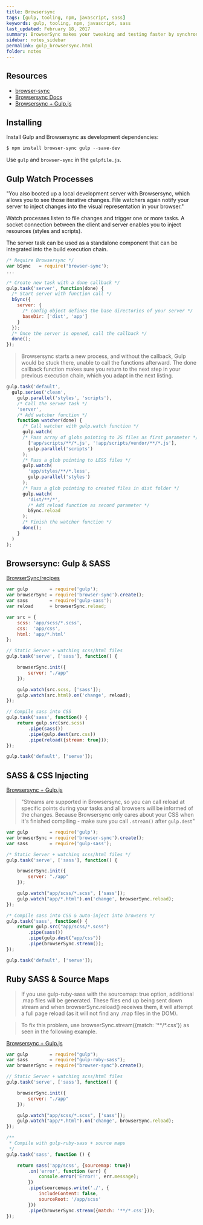 ```yaml
---
title: Browsersync 
tags: [gulp, tooling, npm, javascript, sass]
keywords: gulp, tooling, npm, javascript, sass 
last_updated: February 18, 2017
summary: BrowserSync makes your tweaking and testing faster by synchronising file changes and interactions across multiple devices.
sidebar: notes_sidebar
permalink: gulp_browsersync.html
folder: notes 
---
```


## Resources

- [browser-sync](https://www.npmjs.com/package/browser-sync)
- [Browsersync Docs](https://browsersync.io/docs)
- [Browsersync + Gulp.js](https://browsersync.io/docs/gulp)

## Installing

Install Gulp and Browsersync as development dependencies:

~~~javascript
$ npm install browser-sync gulp --save-dev
~~~

Use `gulp` and `browser-sync` in the `gulpfile.js`.

## Gulp Watch Processes

"You also booted up a local development server with Browsersync, which allows you to see those iterative changes. File watchers again notify your server to inject changes into the visual representation in your browser."

Watch processes listen to file changes and trigger one or more tasks. A socket connection between the client and server enables you to inject resources (styles and scripts).

The server task can be used as a standalone component that can be integrated into the build execution chain.

~~~javascript
/* Require Browsersync */
var bSync   = require('browser-sync');
...

/* Create new task with a done callback */
gulp.task('server', function(done) {
  /* Start server with function call */
  bSync({
    server: {
      /* config object defines the base directories of your server */
      baseDir: ['dist', 'app']
    }
  });
  /* Once the server is opened, call the callback */
  done();
});
~~~

> Browsersync starts a new process, and without the callback, Gulp would be stuck there, unable to call the functions afterward. The done callback function makes sure you return to the next step in your previous execution chain, which you adapt in the next listing.

~~~javascript
gulp.task('default',
  gulp.series('clean',
    gulp.parallel('styles', 'scripts'), 
    /* Call the server task */
    'server',
    /* Add watcher function */
    function watcher(done) {
      /* Call watcher with gulp.watch function */
      gulp.watch(
      /* Pass array of globs pointing to JS files as first parameter */
        ['app/scripts/**/*.js', '!app/scripts/vendor/**/*.js'],
        gulp.parallel('scripts')
      );
      /* Pass a glob pointing to LESS files */
      gulp.watch(
        'app/styles/**/*.less', 
        gulp.parallel('styles')
      );
      /* Pass a glob pointing to created files in dist folder */
      gulp.watch(
        'dist/**/*',
        /* Add reload function as second parameter */
        bSync.reload
      );
      /* Finish the watcher function */ 
      done();
    }
  ) 
);
~~~

## Browsersync: Gulp & SASS

[BrowserSync/recipes](https://github.com/Browsersync/recipes/tree/master/recipes/gulp.sass)

~~~javascript
var gulp        = require('gulp');
var browserSync = require('browser-sync').create();
var sass        = require('gulp-sass');
var reload      = browserSync.reload;

var src = {
    scss: 'app/scss/*.scss',
    css:  'app/css',
    html: 'app/*.html'
};

// Static Server + watching scss/html files
gulp.task('serve', ['sass'], function() {

    browserSync.init({
        server: "./app"
    });

    gulp.watch(src.scss, ['sass']);
    gulp.watch(src.html).on('change', reload);
});

// Compile sass into CSS
gulp.task('sass', function() {
    return gulp.src(src.scss)
        .pipe(sass())
        .pipe(gulp.dest(src.css))
        .pipe(reload({stream: true}));
});

gulp.task('default', ['serve']);
~~~

## SASS & CSS Injecting

[Browsersync + Gulp.js](https://browsersync.io/docs/gulp)

> "Streams are supported in Browsersync, so you can call reload at specific points during your tasks and all browsers will be informed of the changes. Because Browsersync only cares about your CSS when it's finished compiling - make sure you call `.stream()` after `gulp.dest`"

~~~ javascript
var gulp        = require('gulp');
var browserSync = require('browser-sync').create();
var sass        = require('gulp-sass');

/* Static Server + watching scss/html files */
gulp.task('serve', ['sass'], function() {

    browserSync.init({
        server: "./app"
    });

    gulp.watch("app/scss/*.scss", ['sass']);
    gulp.watch("app/*.html").on('change', browserSync.reload);
});

/* Compile sass into CSS & auto-inject into browsers */
gulp.task('sass', function() {
    return gulp.src("app/scss/*.scss")
        .pipe(sass())
        .pipe(gulp.dest("app/css"))
        .pipe(browserSync.stream());
});

gulp.task('default', ['serve']);
~~~

## Ruby SASS & Source Maps

> If you use gulp-ruby-sass with the sourcemap: true option, additional .map files will be generated. These files end up being sent down stream and when browserSync.reload() receives them, it will attempt a full page reload (as it will not find any .map files in the DOM).

> To fix this problem, use browserSync.stream({match: '**/*.css'}) as seen in the following example.

[Browsersync + Gulp.js](https://browsersync.io/docs/gulp)


~~~ javascript
var gulp        = require("gulp");
var sass        = require("gulp-ruby-sass");
var browserSync = require("browser-sync").create();

// Static Server + watching scss/html files
gulp.task('serve', ['sass'], function() {

    browserSync.init({
        server: "./app"
    });

    gulp.watch("app/scss/*.scss", ['sass']);
    gulp.watch("app/*.html").on('change', browserSync.reload);
});

/**
 * Compile with gulp-ruby-sass + source maps
 */
gulp.task('sass', function () {

    return sass('app/scss', {sourcemap: true})
        .on('error', function (err) {
            console.error('Error!', err.message);
        })
        .pipe(sourcemaps.write('./', {
            includeContent: false,
            sourceRoot: '/app/scss'
        }))
        .pipe(browserSync.stream({match: '**/*.css'}));
});
~~~
